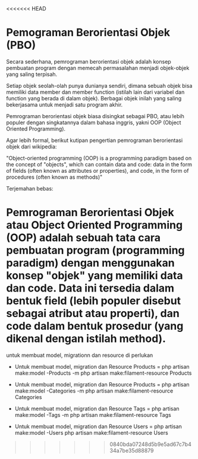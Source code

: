 <<<<<<< HEAD
# Pemograman Berorientasi Objek (PBO)
Secara sederhana, pemrograman berorientasi objek adalah konsep pembuatan program dengan memecah permasalahan menjadi objek-objek yang saling terpisah.

Setiap objek seolah-olah punya dunianya sendiri, dimana sebuah objek bisa memiliki data member dan member function (istilah lain dari variabel dan function yang berada di dalam objek). Berbagai objek inilah yang saling bekerjasama untuk menjadi satu program akhir.

Pemrograman berorientasi objek biasa disingkat sebagai PBO, atau lebih populer dengan singkatannya dalam bahasa inggris, yakni OOP (Object Oriented Programming).

Agar lebih formal, berikut kutipan pengertian pemrograman berorientasi objek dari wikipedia:

"Object-oriented programming (OOP) is a programming paradigm based on the concept of "objects", which can contain data and code: data in the form of fields (often known as attributes or properties), and code, in the form of procedures (often known as methods)"

Terjemahan bebas:

Pemrograman Berorientasi Objek atau Object Oriented Programming (OOP) adalah sebuah tata cara pembuatan program (programming paradigm) dengan menggunakan konsep "objek" yang memiliki data dan code. Data ini tersedia dalam bentuk field (lebih populer disebut sebagai atribut atau properti), dan code dalam bentuk prosedur (yang dikenal dengan istilah method).
=======
untuk membuat model, migrationn dan resource di perlukan

- Untuk membuat model, migration dan Resource Products = 
php artisan make:model -Products -m
php artisan make:filament-resource Products

- Untuk membuat model, migration dan Resource Products = 
php artisan make:model -Categories -m
php artisan make:filament-resource Categories

- Untuk membuat model, migration dan Resource Tags = 
php artisan make:model -Tags -m
php artisan make:filament-resource Tags

- Untuk membuat model, migration dan Resource Users = 
php artisan make:model -Users
php artisan make:filament-resource Users
>>>>>>> 0840bda07248d5b9e5ad67c7b434a7be35d88879
